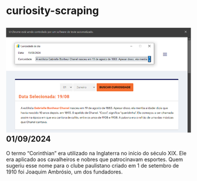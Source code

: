 # curiosity-scraping
![Budget](./execucao.png)
01/09/2024
-
O termo “Corinthian” era utilizado na Inglaterra no início do século XIX. Ele era aplicado aos cavalheiros e nobres que patrocinavam esportes. Quem sugeriu esse nome para o clube paulistano criado em 1 de setembro de 1910 foi Joaquim Ambrósio, um dos fundadores.

